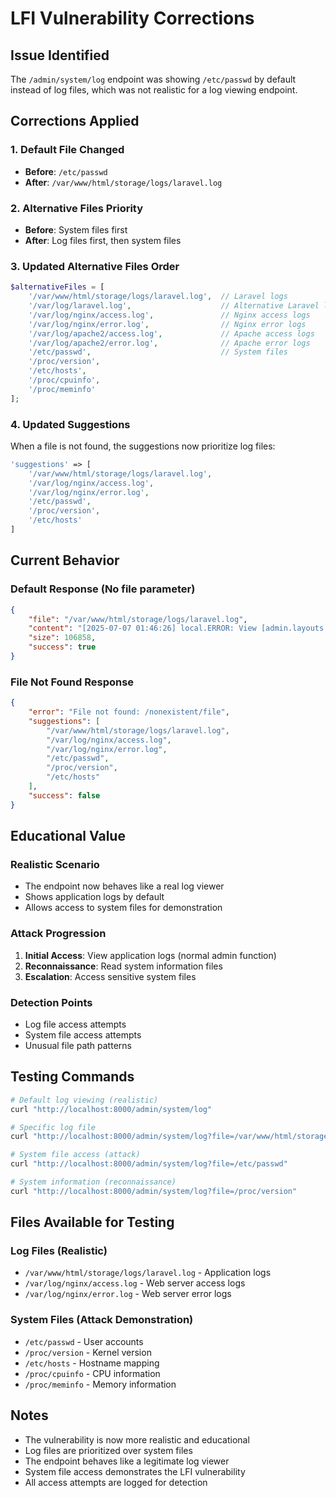 # LFI Vulnerability Corrections

## Issue Identified
The `/admin/system/log` endpoint was showing `/etc/passwd` by default instead of log files, which was not realistic for a log viewing endpoint.

## Corrections Applied

### 1. Default File Changed
- **Before**: `/etc/passwd`
- **After**: `/var/www/html/storage/logs/laravel.log`

### 2. Alternative Files Priority
- **Before**: System files first
- **After**: Log files first, then system files

### 3. Updated Alternative Files Order
```php
$alternativeFiles = [
    '/var/www/html/storage/logs/laravel.log',  // Laravel logs
    '/var/log/laravel.log',                    // Alternative Laravel logs
    '/var/log/nginx/access.log',               // Nginx access logs
    '/var/log/nginx/error.log',                // Nginx error logs
    '/var/log/apache2/access.log',             // Apache access logs
    '/var/log/apache2/error.log',              // Apache error logs
    '/etc/passwd',                             // System files
    '/proc/version',
    '/etc/hosts',
    '/proc/cpuinfo',
    '/proc/meminfo'
];
```

### 4. Updated Suggestions
When a file is not found, the suggestions now prioritize log files:
```php
'suggestions' => [
    '/var/www/html/storage/logs/laravel.log',
    '/var/log/nginx/access.log',
    '/var/log/nginx/error.log',
    '/etc/passwd',
    '/proc/version',
    '/etc/hosts'
]
```

## Current Behavior

### Default Response (No file parameter)
```json
{
    "file": "/var/www/html/storage/logs/laravel.log",
    "content": "[2025-07-07 01:46:26] local.ERROR: View [admin.layouts.app] not found...",
    "size": 106858,
    "success": true
}
```

### File Not Found Response
```json
{
    "error": "File not found: /nonexistent/file",
    "suggestions": [
        "/var/www/html/storage/logs/laravel.log",
        "/var/log/nginx/access.log",
        "/var/log/nginx/error.log",
        "/etc/passwd",
        "/proc/version",
        "/etc/hosts"
    ],
    "success": false
}
```

## Educational Value

### Realistic Scenario
- The endpoint now behaves like a real log viewer
- Shows application logs by default
- Allows access to system files for demonstration

### Attack Progression
1. **Initial Access**: View application logs (normal admin function)
2. **Reconnaissance**: Read system information files
3. **Escalation**: Access sensitive system files

### Detection Points
- Log file access attempts
- System file access attempts
- Unusual file path patterns

## Testing Commands

```bash
# Default log viewing (realistic)
curl "http://localhost:8000/admin/system/log"

# Specific log file
curl "http://localhost:8000/admin/system/log?file=/var/www/html/storage/logs/laravel.log"

# System file access (attack)
curl "http://localhost:8000/admin/system/log?file=/etc/passwd"

# System information (reconnaissance)
curl "http://localhost:8000/admin/system/log?file=/proc/version"
```

## Files Available for Testing

### Log Files (Realistic)
- `/var/www/html/storage/logs/laravel.log` - Application logs
- `/var/log/nginx/access.log` - Web server access logs
- `/var/log/nginx/error.log` - Web server error logs

### System Files (Attack Demonstration)
- `/etc/passwd` - User accounts
- `/proc/version` - Kernel version
- `/etc/hosts` - Hostname mapping
- `/proc/cpuinfo` - CPU information
- `/proc/meminfo` - Memory information

## Notes

- The vulnerability is now more realistic and educational
- Log files are prioritized over system files
- The endpoint behaves like a legitimate log viewer
- System file access demonstrates the LFI vulnerability
- All access attempts are logged for detection 